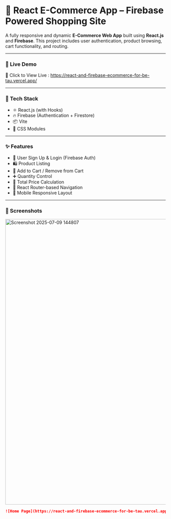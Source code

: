 # 🛒 React E-Commerce App – Firebase Powered Shopping Site

A fully responsive and dynamic **E-Commerce Web App** built using **React.js** and **Firebase**. This project includes user authentication, product browsing, cart functionality, and routing.

---

### 🚀 Live Demo
🔗 Click to View Live : https://react-and-firebase-ecommerce-for-be-tau.vercel.app/

---

### 🧰 Tech Stack
- ⚛️ React.js (with Hooks)
- 🔥 Firebase (Authentication + Firestore)
- 📦 Vite
- 🎨 CSS Modules

---

### ✨ Features
- 🔐 User Sign Up & Login (Firebase Auth)
- 🛍️ Product Listing
- 🛒 Add to Cart / Remove from Cart
- ➕ Quantity Control
- 🧮 Total Price Calculation
- 🔁 React Router-based Navigation
- 📱 Mobile Responsive Layout

---

### 📸 Screenshots
<img width="1828" height="896" alt="Screenshot 2025-07-09 144807" src="https://github.com/user-attachments/assets/5c2ecfb5-6a25-4575-b62c-8765cb27543c" />

```markdown
![Home Page](https://react-and-firebase-ecommerce-for-be-tau.vercel.app/)
